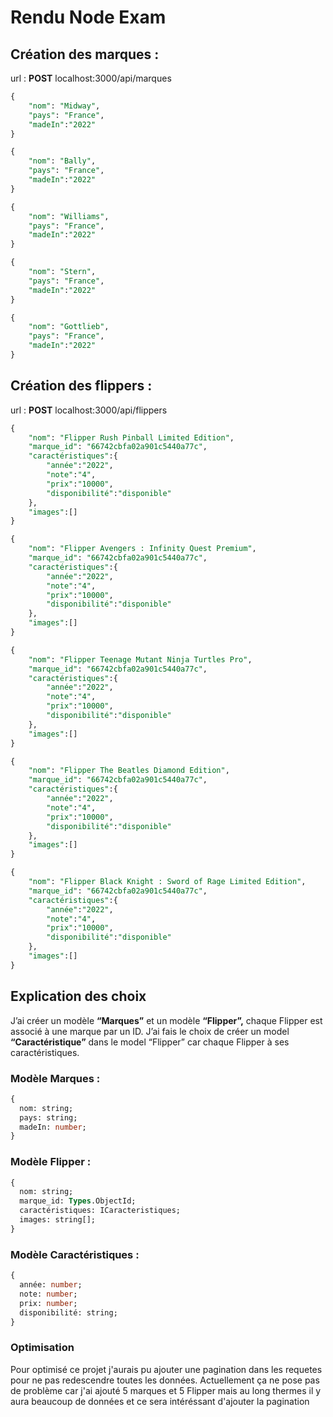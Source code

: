 # Rendu Node Exam

## Création des marques :

url : **POST** localhost:3000/api/marques

```sql
{
	"nom": "Midway",
	"pays": "France",
	"madeIn":"2022"
}
```

```sql
{
	"nom": "Bally",
	"pays": "France",
	"madeIn":"2022"
}
```

```sql
{
	"nom": "Williams",
	"pays": "France",
	"madeIn":"2022"
}
```

```sql
{
	"nom": "Stern",
	"pays": "France",
	"madeIn":"2022"
}
```

```sql
{
	"nom": "Gottlieb",
	"pays": "France",
	"madeIn":"2022"
}
```

## Création des flippers :

url : **POST** localhost:3000/api/flippers

```sql
{
	"nom": "Flipper Rush Pinball Limited Edition",
	"marque_id": "66742cbfa02a901c5440a77c",
	"caractéristiques":{
		"année":"2022",
		"note":"4",
		"prix":"10000",
		"disponibilité":"disponible"
	},
	"images":[]
}
```

```sql
{
	"nom": "Flipper Avengers : Infinity Quest Premium",
	"marque_id": "66742cbfa02a901c5440a77c",
	"caractéristiques":{
		"année":"2022",
		"note":"4",
		"prix":"10000",
		"disponibilité":"disponible"
	},
	"images":[]
}
```

```sql
{
	"nom": "Flipper Teenage Mutant Ninja Turtles Pro",
	"marque_id": "66742cbfa02a901c5440a77c",
	"caractéristiques":{
		"année":"2022",
		"note":"4",
		"prix":"10000",
		"disponibilité":"disponible"
	},
	"images":[]
}
```

```sql
{
	"nom": "Flipper The Beatles Diamond Edition",
	"marque_id": "66742cbfa02a901c5440a77c",
	"caractéristiques":{
		"année":"2022",
		"note":"4",
		"prix":"10000",
		"disponibilité":"disponible"
	},
	"images":[]
}
```

```sql
{
	"nom": "Flipper Black Knight : Sword of Rage Limited Edition",
	"marque_id": "66742cbfa02a901c5440a77c",
	"caractéristiques":{
		"année":"2022",
		"note":"4",
		"prix":"10000",
		"disponibilité":"disponible"
	},
	"images":[]
}
```

## Explication des choix

J’ai créer un modèle **“Marques”** et un modèle **“Flipper”,** chaque Flipper est associé à une marque par un ID.
J’ai fais le choix de créer un model **“Caractéristique”** dans le model “Flipper” car chaque Flipper à ses caractéristiques.

### Modèle Marques :

```sql
{
  nom: string;
  pays: string;
  madeIn: number;
}
```

### Modèle Flipper :

```sql
{
  nom: string;
  marque_id: Types.ObjectId;
  caractéristiques: ICaracteristiques;
  images: string[];
}
```

### Modèle Caractéristiques :

```sql
{
  année: number;
  note: number;
  prix: number;
  disponibilité: string;
}
```

### Optimisation

Pour optimisé ce projet j'aurais pu ajouter une pagination dans les requetes pour ne pas redescendre toutes les données. 
Actuellement ça ne pose pas de problème car j'ai ajouté 5 marques et 5 Flipper mais au long thermes il y aura beaucoup de données et ce sera intéréssant d'ajouter la pagination